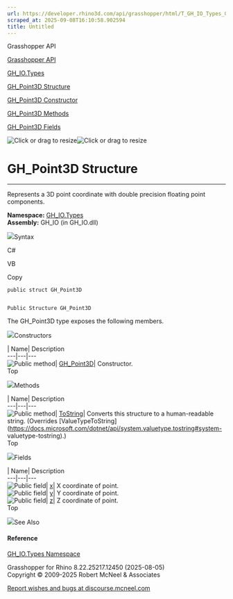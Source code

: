 ```yaml
---
url: https://developer.rhino3d.com/api/grasshopper/html/T_GH_IO_Types_GH_Point3D.htm
scraped_at: 2025-09-08T16:10:58.902594
title: Untitled
---
```


Grasshopper API

[Grasshopper API](../html/723c01da-9986-4db2-8f53-6f3a7494df75.htm
"Grasshopper API")

[GH_IO.Types](../html/N_GH_IO_Types.htm "GH_IO.Types")

[GH_Point3D Structure](../html/T_GH_IO_Types_GH_Point3D.htm "GH_Point3D
Structure")

[GH_Point3D Constructor ](../html/M_GH_IO_Types_GH_Point3D__ctor.htm
"GH_Point3D Constructor ")

[GH_Point3D Methods](../html/Methods_T_GH_IO_Types_GH_Point3D.htm "GH_Point3D
Methods")

[GH_Point3D Fields](../html/Fields_T_GH_IO_Types_GH_Point3D.htm "GH_Point3D
Fields")

![Click or drag to resize](../icons/TocOpen.gif)![Click or drag to
resize](../icons/TocClose.gif)

# GH_Point3D Structure  
  
---  
  
Represents a 3D point coordinate with double precision floating point
components.

**Namespace:** [GH_IO.Types](N_GH_IO_Types.htm)  
**Assembly:** GH_IO (in GH_IO.dll)

![](../icons/SectionExpanded.png)Syntax

C#

VB

Copy

    
    
    public struct GH_Point3D
    
    
    Public Structure GH_Point3D

The GH_Point3D type exposes the following members.

![](../icons/SectionExpanded.png)Constructors

| Name| Description  
---|---|---  
![Public method](../icons/pubmethod.gif)|
[GH_Point3D](M_GH_IO_Types_GH_Point3D__ctor.htm)|  Constructor.  
Top

![](../icons/SectionExpanded.png)Methods

| Name| Description  
---|---|---  
![Public method](../icons/pubmethod.gif)|
[ToString](M_GH_IO_Types_GH_Point3D_ToString.htm)|  Converts this structure to
a human-readable string.  (Overrides
[ValueTypeToString](https://docs.microsoft.com/dotnet/api/system.valuetype.tostring#system-
valuetype-tostring).)  
Top

![](../icons/SectionExpanded.png)Fields

| Name| Description  
---|---|---  
![Public field](../icons/pubfield.gif)| [x](F_GH_IO_Types_GH_Point3D_x.htm)|
X coordinate of point.  
![Public field](../icons/pubfield.gif)| [y](F_GH_IO_Types_GH_Point3D_y.htm)|
Y coordinate of point.  
![Public field](../icons/pubfield.gif)| [z](F_GH_IO_Types_GH_Point3D_z.htm)|
Z coordinate of point.  
Top

![](../icons/SectionExpanded.png)See Also

#### Reference

[GH_IO.Types Namespace](N_GH_IO_Types.htm)

Grasshopper for Rhino 8.22.25217.12450 (2025-08-05)  
Copyright © 2009-2025 Robert McNeel & Associates

[Report wishes and bugs at
discourse.mcneel.com](https://discourse.mcneel.com/c/grasshopper)

